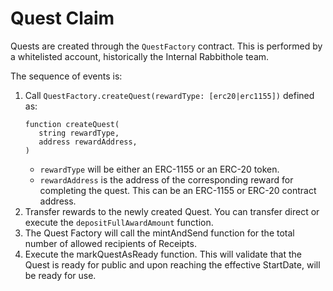 # Quest Claim

Quests are created through the `QuestFactory` contract. This is performed
by a whitelisted account, historically the Internal Rabbithole team.

The sequence of events is:

1. Call `QuestFactory.createQuest(rewardType: [erc20|erc1155])` defined as:
   ```solidity
   function createQuest(
      string rewardType,
      address rewardAddress,
   )
   ```
    - `rewardType` will be either an ERC-1155 or an ERC-20 token.
    - `rewardAddress` is the address of the corresponding reward for completing the quest. This can be an ERC-1155 or
      ERC-20 contract address.
2. Transfer rewards to the newly created Quest. You can transfer direct or execute the `depositFullAwardAmount`
   function.
3. The Quest Factory will call the mintAndSend function for the total number of allowed recipients of Receipts.
4. Execute the markQuestAsReady function. This will validate that the Quest is ready for public and upon reaching the
   effective StartDate, will be ready for use.